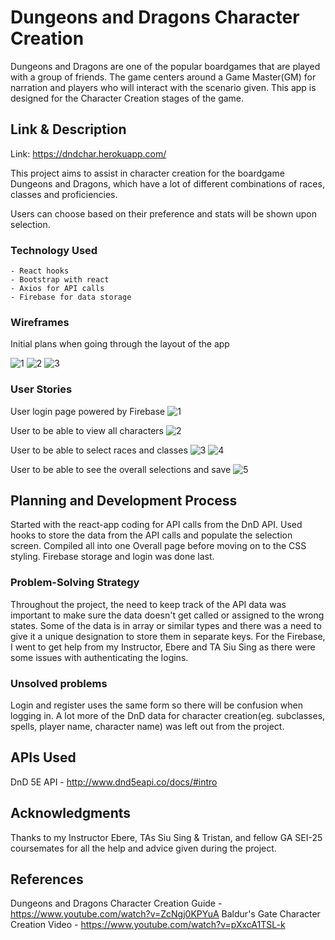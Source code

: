 # Dungeons and Dragons Character Creation

Dungeons and Dragons are one of the popular boardgames that are played with a group of friends. The game centers around a Game Master(GM) for narration and players who will interact with the scenario given. This app is designed for the Character Creation stages of the game.

## Link & Description

Link: https://dndchar.herokuapp.com/

This project aims to assist in character creation for the boardgame Dungeons and Dragons, which have a lot of different combinations of races, classes and proficiencies.

Users can choose based on their preference and stats will be shown upon selection.

### Technology Used

```
- React hooks
- Bootstrap with react
- Axios for API calls
- Firebase for data storage
```

### Wireframes

Initial plans when going through the layout of the app

![1](https://github.com/kenwong175/P2-DnDCharCreation/blob/master/src/wireframes/Screenshot%202020-11-05%20at%207.49.09%20PM.png)
![2](https://github.com/kenwong175/P2-DnDCharCreation/blob/master/src/wireframes/Screenshot%202020-11-05%20at%207.49.55%20PM.png)
![3](https://github.com/kenwong175/P2-DnDCharCreation/blob/master/src/wireframes/Screenshot%202020-11-05%20at%207.50.16%20PM.png)

### User Stories

User login page powered by Firebase
![1](https://github.com/kenwong175/P2-DnDCharCreation/blob/master/src/screenshots/Screenshot%202020-11-05%20at%207.55.43%20PM.png)

User to be able to view all characters
![2](https://github.com/kenwong175/P2-DnDCharCreation/blob/master/src/screenshots/Screenshot%202020-11-05%20at%208.04.35%20PM.png)

User to be able to select races and classes
![3](https://github.com/kenwong175/P2-DnDCharCreation/blob/master/src/screenshots/Screenshot%202020-11-05%20at%208.05.09%20PM.png)
![4](https://github.com/kenwong175/P2-DnDCharCreation/blob/master/src/screenshots/Screenshot%202020-11-05%20at%208.05.46%20PM.png)

User to be able to see the overall selections and save
![5](https://github.com/kenwong175/P2-DnDCharCreation/blob/master/src/screenshots/Screenshot%202020-11-05%20at%208.06.32%20PM.png)

## Planning and Development Process

Started with the react-app coding for API calls from the DnD API. Used hooks to store the data from the API calls and populate the selection screen. Compiled all into one Overall page before moving on to the CSS styling. Firebase storage and login was done last. 

### Problem-Solving Strategy

Throughout the project, the need to keep track of the API data was important to make sure the data doesn't get called or assigned to the wrong states. 
Some of the data is in array or similar types and there was a need to give it a unique designation to store them in separate keys.
For the Firebase, I went to get help from my Instructor, Ebere and TA Siu Sing as there were some issues with authenticating the logins.  

### Unsolved problems

Login and register uses the same form so there will be confusion when logging in.
A lot more of the DnD data for character creation(eg. subclasses, spells, player name, character name) was left out from the project.

## APIs Used

DnD 5E API - http://www.dnd5eapi.co/docs/#intro


## Acknowledgments

Thanks to my Instructor Ebere, TAs Siu Sing & Tristan, and fellow GA SEI-25 coursemates for all the help and advice given during the project.

 ## References
Dungeons and Dragons Character Creation Guide - https://www.youtube.com/watch?v=ZcNgj0KPYuA
Baldur's Gate Character Creation Video - https://www.youtube.com/watch?v=pXxcA1TSL-k